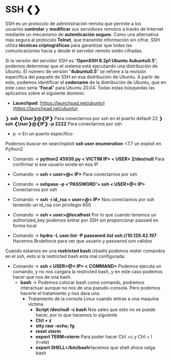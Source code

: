 # SSH ❮❯

SSH es un protocolo de administración remota que permite a los usuarios **controlar** y **modificar** sus servidores remotos a través de Internet mediante un mecanismo de **autenticación seguro**. Como una alternativa más segura al protocolo **Telnet**, que transmite información sin cifrar, SSH utiliza **técnicas criptográficas** para garantizar que todas las comunicaciones hacia y desde el servidor remoto estén cifradas.

Si la versión del servidor SSH es “**OpenSSH 8.2p1 Ubuntu 4ubuntu0.5**“, podemos determinar que el sistema está ejecutando una distribución de Ubuntu. El número de versión “**4ubuntu0.5**” se refiere a la revisión específica del paquete de SSH en esa distribución de Ubuntu. A partir de esto, podemos identificar el **codename** de la distribución de Ubuntu, que en este caso sería “**Focal**” para Ubuntu 20.04.
Todas estas búsquedas las aplicamos sobre el siguiente dominio:
-   **Launchpad**: [https://launchpad.net/ubuntu](https://launchpad.net/ubuntu)


❯  **ssh ❮User❯@❮IP❯** Para conectarnos por ssh en el puerto default 22
❯  **ssh ❮User❯@❮IP❯ -p 2222** Para conectarnos por ssh
* p -> En un puerto especifico









Podemos buscar en searchsploit **ssh user enumeration** <7.7 un exploit en Python2
- Comando -> **python2 45939.py < VICTIM IP> < USER> 2/dev/null** Para confirmar si ese usuario existe en esa IP

- Comando -> **ssh < user>@< IP>** Para conectarnos por ssh
- Comando -> **sshpass -p <'PASSWORD'> ssh < USER>@< IP>** Conectarnos por ssh   
- Comando -> **ssh -i id_rsa < user>@< IP>** Nos conectamos por ssh teniendo un id_rsa con privilegio 600
- Comando -> **ssh < user>@localhost** Por lo que cuando tenemos un authorized_key podemos entrar por SSH sin proporcionar passwd en forma local 

- Comando -> **hydra -L user.list -P password.list ssh://10.129.42.197** Hacemos Bruteforce para ver que usuario y passwrod son validos


Cuando estamos en una **restricted bash** (rbash) podemos meter comandos en el ssh, esto si la restricted bash esta mal configurada:
- Comando -> **ssh < USER>@< IP> < COMMAND>** Podemos ejecuta un comando, y no nos cargara la restricted bash, y en este caso podemos hacer que nos de una bash. 
	- **bash** -> Podemos colocar bash como comando, podremos interactuar aunque no nos de una pseudo-consola. Pero podemos hacerle el tratamiento y nos dara una:
		- Tratamiento de la consola Linux cuando entras a una maquina victima
			 - **Script /dev/null -c bash** Nos sales que esto no se puede hacer, por lo que hacemos lo siguiente
			 - **Ctrl + z**
			 - **stty raw -echo; fg**
			 -  **reset xterm**
			- **export TERM=xterm** Para poder hacer Ctrl +c y Ctrl + l (l=ele)
			- **export SHELL=/bin/bash**Hacemos que shell ahora valga bash
